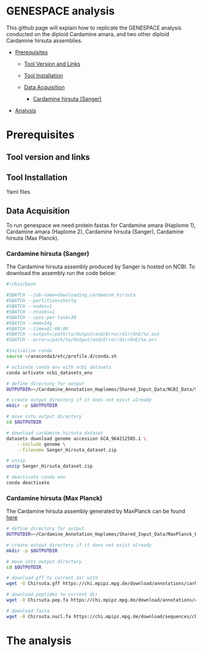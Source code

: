 # GENESPACE analysis

This github page will explain how to replicate the GENESPACE analysis conducted on the diploid Cardamine amara, and two other diploid Cardamine hirsuta assemblies.

+ [Prerequisites](#prerequisites)
  - [Tool Version and Links](#tool-version-and-links)
  - [Tool Installation](#tool-installation)
  - [Data Acquisition](#data-acquisition)
    
    - [Cardamine hirsuta (Sanger)](#cardamine-hirsuta-sanger)
    
+ [Analysis](#the-analysis)
  


# Prerequisites

## Tool version and links

## Tool Installation
Yaml files

## Data Acquisition

To run genespace we need protein fastas for Cardamine amara (Haplome 1), Cardamine amara (Haplome 2), Cardamine hirsuta (Sanger), Cardamine hirsuta (Max Planck).

### Cardamine hirsuta (Sanger)
The Cardamine hirsuta assembly produced by Sanger is hosted on NCBI. To download the assembly run the code below:

```bash
#!/bin/bash

#SBATCH --job-name=downloading_cardamine_hirsuta
#SBATCH --partition=shortq
#SBATCH --nodes=1
#SBATCH --ntasks=1
#SBATCH --cpus-per-task=30
#SBATCH --mem=24g
#SBATCH --time=01:00:00
#SBATCH --output=/path/to/Output/and/Error/dir/OnE/%x.out
#SBATCH --error=/path/to/Output/and/Error/dir/OnE/%x.err

#initialise conda
source ~/anaconda3/etc/profile.d/conda.sh

# activate conda env with ncbi datasets
conda activate ncbi_datasets_env

# define directory for output
OUTPUTDIR=~/Cardamine_Annotation_Haplomes/Shared_Input_Data/NCBI_Data/Sanger_Hirsuta

# create output directory if it does not exist already
mkdir -p $OUTPUTDIR

# move into output directory
cd $OUTPUTDIR

# download cardamine hirsuta dataset
datasets download genome accession GCA_964212585.1 \
	--include genome \
	--filename Sanger_Hirsuta_dataset.zip

# unzip
unzip Sanger_Hirsuta_dataset.zip

# deactivate conda env
conda deactivate

```

### Cardamine hirsuta (Max Planck)
The Cardamine hirsuta assembly generated by MaxPlanck can be found [here](https://chi.mpipz.mpg.de/download/annotations)

```bash
# define directory for output
OUTPUTDIR=~/Cardamine_Annotation_Haplomes/Shared_Input_Data/MaxPlanck_Hirsuta

# create output directory if it does not exist already
mkdir -p $OUTPUTDIR

# move into output directory
cd $OUTPUTDIR

# download gff to current dir with
wget -O Chirsuta.gff https://chi.mpipz.mpg.de/download/annotations/carhr38.gff

# download peptides to current dir
wget -O Chirsuta.pep.fa https://chi.mpipz.mpg.de/download/annotations/carhr38.aa.fa

# download fasta
wget -O Chirsuta.nucl.fa https://chi.mpipz.mpg.de/download/sequences/chi_v1.fa
```
# The analysis


